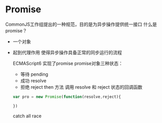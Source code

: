 # Promise
CommonJS工作组提出的一种规范，目的是为异步操作提供统一接口
什么是promise？
* 一个对象
* 起到代理作用
  使得异步操作具备正常的同步运行的流程
  
  ECMAScript6 实现了promise
  promise对象三种状态：
  * 等待 pending
  * 成功 resolve
  * 拒绝 reject
  then 方法 调用 resolve 和 reject 状态的回调函数
  
  ```javascript
  var pro = new Promise(function(resolve,reject){
  
  })
  ```
  catch
  all
  race